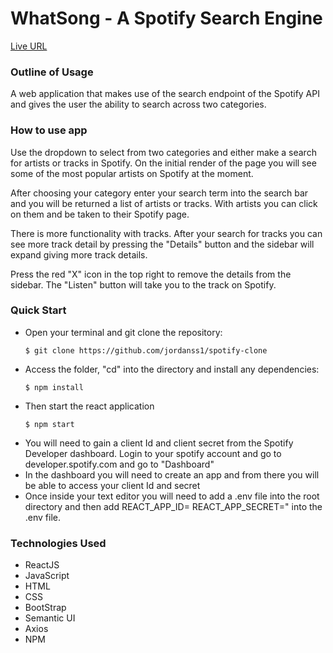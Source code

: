<h1><b>WhatSong - A Spotify Search Engine</b></h1>

[Live URL](https://whatsong-rust.vercel.app)

<h3><b>Outline of Usage</b></h3>

A web application that makes use of the search endpoint of the Spotify API and gives the user the ability to search across two categories.

<h3><b>How to use app</b></h3>

Use the dropdown to select from two categories and either make a search for artists or tracks in Spotify. On the initial render of the page you will see some of the most popular artists on Spotify at the moment.

After choosing your category enter your search term into the search bar and you will be returned a list of artists or tracks. With artists you can click on them and be taken to their Spotify page.

There is more functionality with tracks. After your search for tracks you can see more track detail by pressing the "Details" button and the sidebar will expand giving more track details.

Press the red "X" icon in the top right to remove the details from the sidebar. The "Listen" button will take you to the track on Spotify.

<h3><b>Quick Start</b></h3>

<ul>
<li>Open your terminal and git clone the repository:

    $ git clone https://github.com/jordanss1/spotify-clone

</li>

<li> Access the folder, "cd" into the directory and install any dependencies:

    $ npm install

</li>

<li> Then start the react application

    $ npm start

</li>

<li> You will need to gain a client Id and client secret from the Spotify Developer dashboard. Login to your spotify account
     and go to developer.spotify.com and go to "Dashboard"

</li>

<li> In the dashboard you will need to create an app and from there you will be able to access your client Id and secret

</li>

<li> Once inside your text editor you will need to add a .env file into the root directory and then add 
    REACT_APP_ID= <client-Id>
    REACT_APP_SECRET="<client-secret>
    into the .env file.
</li>

</ul>

<h3><b>Technologies Used</b></h3>
<ul>
<li>ReactJS</li>
<li>JavaScript</li>
<li>HTML</li>
<li>CSS</li>
<li>BootStrap</li>
<li>Semantic UI</li>
<li>Axios</li>
<li>NPM</li>
</ul>
